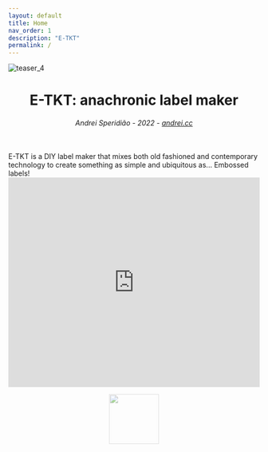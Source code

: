 ```yaml
---
layout: default
title: Home
nav_order: 1
description: "E-TKT"
permalink: /
---
```

![teaser_4](https://user-images.githubusercontent.com/15098003/171178685-e226b7ec-bc1c-44df-a134-f5b71171801a.gif)

<h1 align="center">
    E-TKT: anachronic label maker
</h1>
<h6 align="center">Andrei Speridião - 2022 - <a href="https://andrei.cc">andrei.cc</a></h6>
<br>E-TKT is a DIY label maker that mixes both old fashioned and contemporary technology to create something as simple and ubiquitous as... Embossed labels!

<br>
<iframe  width="100%" height="420" src="https://www.youtube.com/embed/F0E5adLQ-AY" title="YouTube video player" frameborder="0" allow="accelerometer; autoplay; clipboard-write; encrypted-media; gyroscope; picture-in-picture" allowfullscreen></iframe>
<br>
<p align="center"><a href="https://certification.oshwa.org/br000010.html" target="_blank"><img width="100px" style="opacity: 0.5;" src="https://user-images.githubusercontent.com/15098003/191094349-1365897e-3fb5-4a83-951e-a10630c27bd5.png"></a></p>
